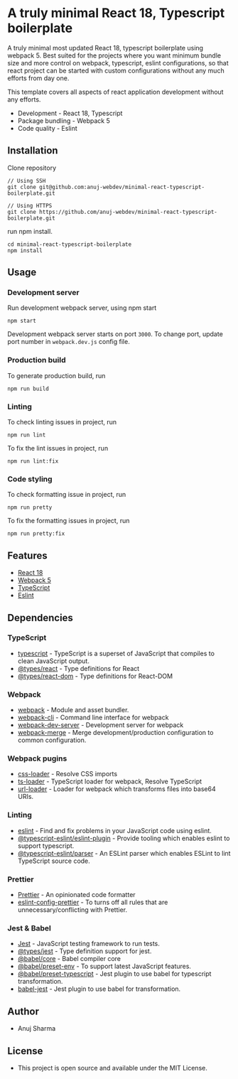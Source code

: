 # A truly minimal React 18, Typescript boilerplate
A truly minimal most updated React 18, typescript boilerplate using webpack 5. Best suited for the projects where you want minimum bundle size and more control on webpack, typescript, eslint configurations, so that react project can be started with custom configurations without any much efforts from day one.

This template covers all aspects of react application development without any efforts.
- Development - React 18, Typescript
- Package bundling - Webpack 5
- Code quality - Eslint

## Installation
Clone repository
```
// Using SSH
git clone git@github.com:anuj-webdev/minimal-react-typescript-boilerplate.git

// Using HTTPS
git clone https://github.com/anuj-webdev/minimal-react-typescript-boilerplate.git
```
run npm install.
```
cd minimal-react-typescript-boilerplate
npm install
```

## Usage
### **Development server**
Run development webpack server, using npm start
```
npm start
```
Development webpack server starts on port `3000`. To  change port, update port number in `webpack.dev.js` config file.

### **Production build**
To generate production build, run
```
npm run build
```

### **Linting**
To check linting issues in project, run
```
npm run lint
```

To fix the lint issues in project, run
```
npm run lint:fix
```

### **Code styling**
To check formatting issue in project, run
```
npm run pretty
```

To fix the formatting issues in project, run
```
npm run pretty:fix
```

## Features
- [React 18](https://reactjs.org/blog/2022/03/29/react-v18.html)
- [Webpack 5](https://webpack.js.org/concepts/)
- [TypeScript](https://www.typescriptlang.org/)
- [Eslint](https://github.com/eslint/eslint)

## Dependencies
### **TypeScript**
- [typescript](https://github.com/microsoft/TypeScript) - TypeScript is a superset of JavaScript that compiles to clean JavaScript output.
- [@types/react](https://github.com/DefinitelyTyped/DefinitelyTyped) - Type definitions for React
- [@types/react-dom](https://github.com/DefinitelyTyped/DefinitelyTyped) - Type definitions for React-DOM

### **Webpack**
- [webpack](https://github.com/webpack/webpack) - Module and asset bundler.
- [webpack-cli](https://github.com/webpack/webpack-cli) - Command line interface for webpack
- [webpack-dev-server](https://github.com/webpack/webpack-dev-server) - Development server for webpack
- [webpack-merge](https://github.com/survivejs/webpack-merge) - Merge development/production configuration to common configuration.

### **Webpack pugins**
- [css-loader](https://github.com/webpack-contrib/css-loader) - Resolve CSS imports
- [ts-loader](https://github.com/TypeStrong/ts-loader) - TypeScript loader for webpack, Resolve TypeScript
- [url-loader](https://github.com/webpack-contrib/url-loader) - Loader for webpack which transforms files into base64 URIs.

### **Linting**
- [eslint](https://github.com/eslint/eslint) - Find and fix problems in your JavaScript code using eslint.
- [@typescript-eslint/eslint-plugin](https://github.com/typescript-eslint/typescript-eslint) - Provide tooling which enables eslint to support typescript.
- [@typescript-eslint/parser](https://github.com/typescript-eslint/typescript-eslint) - An ESLint parser which enables ESLint to lint TypeScript source code.

### **Prettier**
- [Prettier](https://github.com/prettier/prettier) - An opinionated code formatter
- [eslint-config-prettier](https://github.com/prettier/eslint-config-prettier) - To turns off all rules that are unnecessary/conflicting with Prettier.

### **Jest & Babel**
- [Jest](https://github.com/facebook/jest) - JavaScript testing framework to run tests.
- [@types/jest](https://github.com/DefinitelyTyped/DefinitelyTyped) - Type definition support for jest.
- [@babel/core](https://github.com/babel/babel) - Babel compiler core
- [@babel/preset-env](https://github.com/babel/babel) - To support latest JavaScript features.
- [@babel/preset-typescript](https://github.com/babel/babel) - Jest plugin to use babel for typescript transformation.
- [babel-jest](https://github.com/facebook/jest) - Jest plugin to use babel for transformation.

## Author
- Anuj Sharma

## License
- This project is open source and available under the MIT License.
